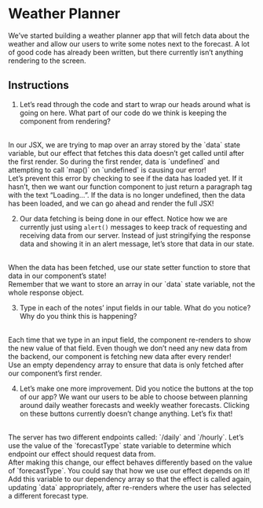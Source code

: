 # Weather Planner

We’ve started building a weather planner app that will fetch data about the weather and allow our users to write some notes next to the forecast. A lot of good code has already been written, but there currently isn’t anything rendering to the screen.

## Instructions

1. Let’s read through the code and start to wrap our heads around what is going on here. What part of our code do we think is keeping the component from rendering?
<br>
In our JSX, we are trying to map over an array stored by the `data` state variable, but our effect that fetches this data doesn’t get called until after the first render. So during the first render, data is `undefined` and attempting to call `map()` on `undefined` is causing our error!
<br>
Let’s prevent this error by checking to see if the data has loaded yet. If it hasn’t, then we want our function component to just return a paragraph tag with the text “Loading…”. If the data is no longer undefined, then the data has been loaded, and we can go ahead and render the full JSX!

2. Our data fetching is being done in our effect. Notice how we are currently just using `alert()` messages to keep track of requesting and receiving data from our server. Instead of just stringifying the response data and showing it in an alert message, let’s store that data in our state.
<br>
When the data has been fetched, use our state setter function to store that data in our component’s state!
<br>
Remember that we want to store an array in our `data` state variable, not the whole response object.

3. Type in each of the notes’ input fields in our table. What do you notice? Why do you think this is happening?
<br>
Each time that we type in an input field, the component re-renders to show the new value of that field. Even though we don’t need any new data from the backend, our component is fetching new data after every render!
<br>
Use an empty dependency array to ensure that data is only fetched after our component’s first render.

4. Let’s make one more improvement. Did you notice the buttons at the top of our app? We want our users to be able to choose between planning around daily weather forecasts and weekly weather forecasts. Clicking on these buttons currently doesn’t change anything. Let’s fix that!
<br>
The server has two different endpoints called: `/daily` and `/hourly`. Let’s use the value of the `forecastType` state variable to determine which endpoint our effect should request data from.
<br>
After making this change, our effect behaves differently based on the value of `forecastType`. You could say that how we use our effect depends on it! Add this variable to our dependency array so that the effect is called again, updating `data` appropriately, after re-renders where the user has selected a different forecast type.